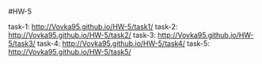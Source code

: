 #HW-5

task-1: http://Vovka95.github.io/HW-5/task1/
task-2: http://Vovka95.github.io/HW-5/task2/
task-3: http://Vovka95.github.io/HW-5/task3/
task-4: http://Vovka95.github.io/HW-5/task4/
task-5: http://Vovka95.github.io/HW-5/task5/
